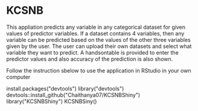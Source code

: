 # KCSNB

This appliation predicts any variable in any categorical dataset for given values of predictor variables.
If a dataset contains 4 variables, then any variable can be predicted based on the values of the other three variables given by the user. 
The user can upload their own datasets and select what variable they want to predict.
A handsontable is provided to enter the predictor values and also accuracy of the prediction is also shown.
   
Follow the instruction sbelow to use the application in RStudio in your own computer
   
install.packages("devtools")
library("devtools")
devtools::install_github("Chaithanya07/KCSNBShiny")
library("KCSNBShiny")
KCSNBSiny()
